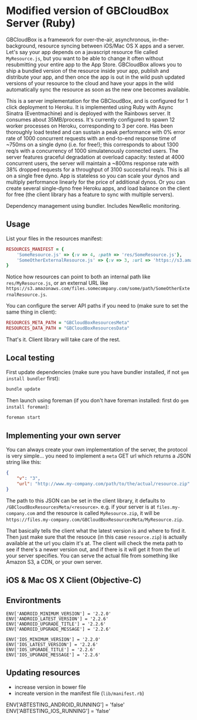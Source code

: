 Modified version of GBCloudBox Server (Ruby)
============

GBCloudBox is a framework for over-the-air, asynchronous, in-the-background, resource syncing between iOS/Mac OS X apps and a server. Let's say your app depends on a javascript resource file called `MyResource.js`, but you want to be able to change it often without resubmitting your entire app to the App Store. GBCloudBox allows you to ship a bundled version of the resource inside your app, publish and distribute your app, and then once the app is out in the wild push updated versions of your resource to the cloud and have your apps in the wild automatically sync the resource as soon as the new one becomes available.

This is a server implementation for the GBCloudBox, and is configured for 1 click deployment to Heroku. It is implemented using Ruby with Async Sinatra (Eventmachine) and is deployed with the Rainbows server. It consumes about 35MB/process. It's currently configured to spawn 12 worker processes on Heroku, corresponding to 3 per core. Has been thoroughly load tested and can sustain a peak performance with 0% error rate of 1000 concurrent requests with an end-to-end response time of ~750ms on a single dyno (i.e. for free!); this corresponds to about 1300 req/s with a concurrency of 1000 simulatenously connected users. The server features graceful degradation at overload capacity: tested at 4000 concurrent users, the server will maintain a ~800ms response rate with 38% dropped requests for a throughput of 3100 successful req/s. This is all on a single free dyno. App is stateless so you can scale your dynos and multiply performance linearly for the price of additional dynos. Or you can create several single-dyno free Heroku apps, and load balance on the client for free (the client library has a feature to sync with multiple servers).

Dependency management using bundler.  Includes NewRelic monitoring.

Usage
------------

List your files in the resources manifest:

```ruby
RESOURCES_MANIFEST = {
	'SomeResource.js' => {:v => 4, :path => 'res/SomeResource.js'},
	'SomeOtherExternalResource.js' => {:v => 3, :url => 'https://s3.amazonaws.com/files.somecompany.com/some/path/SomeOtherExternalResource.js'},
}
```

Notice how resources can point to both an internal path like `res/MyResource.js`, or an external URL like `https://s3.amazonaws.com/files.somecompany.com/some/path/SomeOtherExternalResource.js`.

You can configure the server API paths if you need to (make sure to set the same thing in client):

```ruby
RESOURCES_META_PATH = "GBCloudBoxResourcesMeta"
RESOURCES_DATA_PATH = "GBCloudBoxResourcesData"
```

That's it. Client library will take care of the rest.

Local testing
------------

First update dependencies (make sure you have bundler installed, if not `gem install bundler` first):

```sh
bundle update
```

Then launch using foreman (if you don't have foreman installed: first do `gem install foreman`):

```sh
foreman start
```

Implementing your own server
------------

You can always create your own implementation of the server, the protocol is very simple... you need to implement a `meta` GET url which returns a JSON string like this:
```json
{
	"v": "3",
	"url": "http://www.my-company.com/path/to/the/actual/resource.zip"
}
```

The path to this JSON can be set in the client library, it defaults to `/GBCloudBoxResourcesMeta/<resource>`. e.g. if your server is at `files.my-company.com` and the resource is called `MyResource.zip`, it will be `https://files.my-company.com/GBCloudBoxResourcesMeta/MyResource.zip`.

That basically tells the client what the latest version is and where to find it. Then just make sure that the resouce (in this case `resource.zip`) is actually available at the url you claim it's at. The client will check the meta path to see if there's a newer version out, and if there is it will get it from the url your server specifies. You can serve the actual file from something like Amazon S3, a CDN, or your own server.

iOS & Mac OS X Client (Objective-C)
------------


Environtments
------------

	ENV['ANDROID_MINIMUM_VERSION'] = '2.2.0'
	ENV['ANDROID_LATEST_VERSION'] = '2.2.6'
	ENV['ANDROID_UPGRADE_TITLE'] = '2.2.6'
	ENV['ANDROID_UPGRADE_MESSAGE'] = '2.2.6'
	
	ENV['IOS_MINIMUM_VERSION'] = '2.2.0'
	ENV['IOS_LATEST_VERSION'] = '2.2.6'
	ENV['IOS_UPGRADE_TITLE'] = '2.2.6'
	ENV['IOS_UPGRADE_MESSAGE'] = '2.2.6'

Updating resources
------------
- increase version in bower file
- increate version in the manifest file (`lib/manifest.rb`)


ENV['ABTESTING_ANDROID_RUNNING'] = 'false'
ENV['ABTESTING_IOS_RUNNING'] = 'false'

